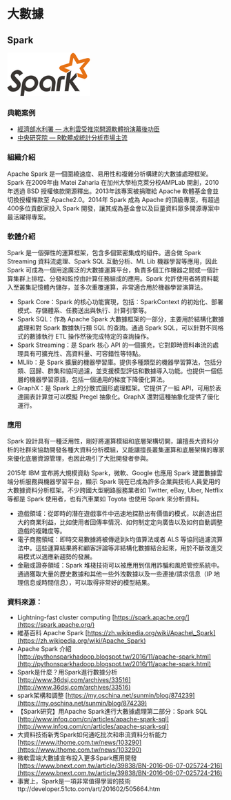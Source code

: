 # **大數據**

## **Spark**

![](/assets/Spark.png)

### 典範案例

* [經濟部水利署 — 水利雲受推崇開源軟體扮演幕後功臣](/shui-li-yun-shou-tui-chong-kai-yuan-ruan-ti-ban-yan-mu-hou-gong-chen.md)
* [中央研究院 — R軟體成統計分析市場主流](/man-zu-zhi-ming-ji-yin-ding-wei-xu-qiu-r-ruan-ti-cheng-tong-ji-fen-xi-shi-chang-zhu-liu.md)

### 組織介紹

Apache Spark 是一個圍繞速度、易用性和複雜分析構建的大數據處理框架。Spark 在2009年由 Matei Zaharia 在加州大學柏克萊分校AMPLab 開創，2010年透過 BSD 授權條款開源釋出。2013年該專案被捐贈給 Apache 軟體基金會並切換授權條款至 Apache2.0。2014年 Spark 成為 Apache 的頂級專案，有超過400多位貢獻家投入 Spark 開發，讓其成為基金會以及巨量資料眾多開源專案中最活躍得專案。

### 軟體介紹

Spark 是一個彈性的運算框架，包含多個緊密集成的組件。適合做 Spark Streaming 資料流處理、Spark SQL 互動分析、ML Lib 機器學習等應用，因此 Spark 可成為一個用途廣泛的大數據運算平台，負責多個工作機器之間或一個計算集群上排程、分發和監控由計算任務組成的應用。Spark 允許使用者將資料載入至叢集記憶體內儲存，並多次重覆運算，非常適合用於機器學習演算法。

* Spark Core：Spark 的核心功能實現，包括︰SparkContext 的初始化、部署模式、存儲體系、任務送出與執行、計算引擎等。
* Spark SQL：作為 Apache Spark 大數據框架的一部分，主要用於結構化數據處理和對 Spark 數據執行類 SQL 的查詢。通過 Spark SQL，可以針對不同格式的數據執行 ETL 操作然後完成特定的查詢操作。
* Spark Streaming：是 Spark 核心 API 的一個擴充，它對即時資料串流的處理具有可擴充性、高資料量、可容錯性等特點。
* MLlib：是 Spark 擴展的機器學習庫。提供多種類型的機器學習算法，包括分類、回歸、群集和協同過濾，並支援模型評估和數據導入功能。也提供一個低層的機器學習原語，包括一個通用的梯度下降優化算法。
* GraphX：是 Spark 上的分散式圖形處理框架。它提供了一組 API，可用於表達圖表計算並可以模擬 Pregel 抽象化。GraphX 還對這種抽象化提供了優化運行。

### 應用

Spark 設計具有一種泛用性，剛好將運算模組和底層架構切開，讓擅長大資料分析的社群來協助開發各種大資料分析模組，又能讓擅長叢集運算和底層架構的專家來優化底層資源管理，也因此吸引了大批開發者參與。

2015年 IBM 宣布將大規模資助 Spark，微軟、Google 也應用 Spark 建置數據雲端分析服務與機器學習平台，顯示 Spark 現在已成為許多企業與技術人員愛用的大數據資料分析框架。不少跨國大型網路服務業者如 Twitter, eBay, Uber, Netflix 等都是 Spark 使用者，也有汽車業如 Toyota 也使用 Spark 來分析資料。

* 遊戲領域：從即時的潛在遊戲事件中迅速地探勘出有價值的模式，以創造出巨大的商業利益，比如使用者回傳率情況、如何制定定向廣告以及如何自動調整遊戲的複雜度等。
* 電子商務領域：即時交易數據將被傳遞到k均值算法或者 ALS 等協同過濾流算法中。這些運算結果將和顧客評論等非結構化數據結合起來，用於不斷改進交易模式以適應新趨勢的發展。
* 金融或證券領域：Spark 堆棧技術可以被應用到信用詐騙和風險管控系統中。通過獲取大量的歷史數據和其他一些外洩數據以及一些連接/請求信息（IP 地理信息或時間信息），可以取得非常好的模型結果。

### 資料來源：

* Lightning-fast cluster computing [https://spark.apache.org/](https://spark.apache.org/)
* 維基百科 Apache Spark [https://zh.wikipedia.org/wiki/Apache\_Spark](https://zh.wikipedia.org/wiki/Apache_Spark)
* Apache Spark 介紹 [http://pythonsparkhadoop.blogspot.tw/2016/11/apache-spark.html](http://pythonsparkhadoop.blogspot.tw/2016/11/apache-spark.html)
* Spark是什麼？用Spark進行數據分析 [http://www.36dsj.com/archives/33516](http://www.36dsj.com/archives/33516)
* spark架構和調整 [https://my.oschina.net/sunmin/blog/874239](https://my.oschina.net/sunmin/blog/874239)
* 【Spark研究】用Apache Spark進行大數據處理第二部分：Spark SQL [http://www.infoq.com/cn/articles/apache-spark-sql](http://www.infoq.com/cn/articles/apache-spark-sql)
* 大資料技術新秀Spark如何通吃批次和串流資料分析能力 [https://www.ithome.com.tw/news/103290](https://www.ithome.com.tw/news/103290)
* 微軟雲端大數據宣布投入更多Spark應用開發 [https://www.bnext.com.tw/article/39838/BN-2016-06-07-025724-216](https://www.bnext.com.tw/article/39838/BN-2016-06-07-025724-216)
* 事實上，Spark是一項非常值得學習的技術 ttp://developer.51cto.com/art/201602/505664.htm



